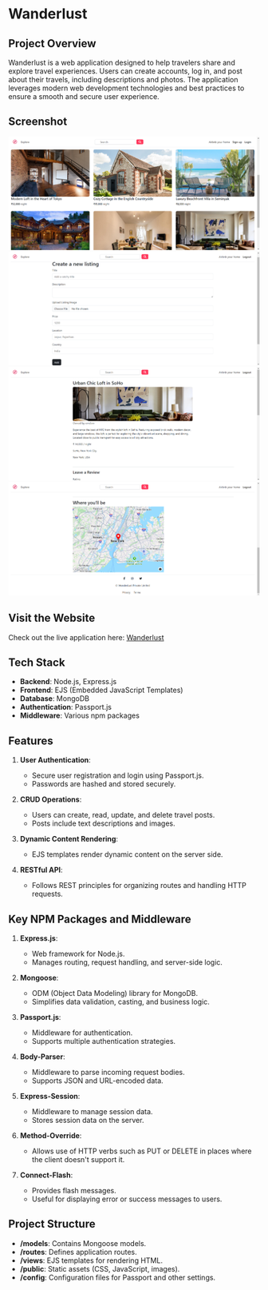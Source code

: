 # Wanderlust

## Project Overview

Wanderlust is a web application designed to help travelers share and explore travel experiences. Users can create accounts, log in, and post about their travels, including descriptions and photos. The application leverages modern web development technologies and best practices to ensure a smooth and secure user experience.

## Screenshot

![Screenshot 1](https://github.com/Mohit-Kucheriya/MajorProject/blob/fb8814c5381deb46839703b9888bd2fed8753e1a/Screenshot/1.png)
![Screenshot 2](https://github.com/Mohit-Kucheriya/MajorProject/blob/fb8814c5381deb46839703b9888bd2fed8753e1a/Screenshot/2.png)
![Screenshot 3](https://github.com/Mohit-Kucheriya/MajorProject/blob/fb8814c5381deb46839703b9888bd2fed8753e1a/Screenshot/4.png)
![Screenshot 4](https://github.com/Mohit-Kucheriya/MajorProject/blob/fb8814c5381deb46839703b9888bd2fed8753e1a/Screenshot/3.png)

## Visit the Website

Check out the live application here: [Wanderlust](https://wanderlust-srtn.onrender.com/listings)

## Tech Stack

- **Backend**: Node.js, Express.js
- **Frontend**: EJS (Embedded JavaScript Templates)
- **Database**: MongoDB
- **Authentication**: Passport.js
- **Middleware**: Various npm packages

## Features

1. **User Authentication**:
   - Secure user registration and login using Passport.js.
   - Passwords are hashed and stored securely.

2. **CRUD Operations**:
   - Users can create, read, update, and delete travel posts.
   - Posts include text descriptions and images.

3. **Dynamic Content Rendering**:
   - EJS templates render dynamic content on the server side.

4. **RESTful API**:
   - Follows REST principles for organizing routes and handling HTTP requests.

## Key NPM Packages and Middleware

1. **Express.js**:
   - Web framework for Node.js.
   - Manages routing, request handling, and server-side logic.

2. **Mongoose**:
   - ODM (Object Data Modeling) library for MongoDB.
   - Simplifies data validation, casting, and business logic.

3. **Passport.js**:
   - Middleware for authentication.
   - Supports multiple authentication strategies.

4. **Body-Parser**:
   - Middleware to parse incoming request bodies.
   - Supports JSON and URL-encoded data.

5. **Express-Session**:
   - Middleware to manage session data.
   - Stores session data on the server.

6. **Method-Override**:
   - Allows use of HTTP verbs such as PUT or DELETE in places where the client doesn't support it.

7. **Connect-Flash**:
   - Provides flash messages.
   - Useful for displaying error or success messages to users.

## Project Structure

- **/models**: Contains Mongoose models.
- **/routes**: Defines application routes.
- **/views**: EJS templates for rendering HTML.
- **/public**: Static assets (CSS, JavaScript, images).
- **/config**: Configuration files for Passport and other settings.
